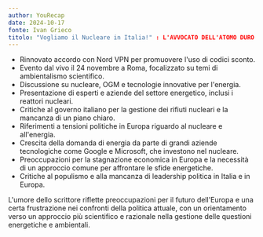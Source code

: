 ```yaml
---
author: YouRecap
date: 2024-10-17
fonte: Ivan Grieco
titolo: "Vogliamo il Nucleare in Italia!" : L'AVVOCATO DELL'ATOMO DURO CONTRO il GOVERNO
---
```


- Rinnovato accordo con Nord VPN per promuovere l'uso di codici sconto.
- Evento dal vivo il 24 novembre a Roma, focalizzato su temi di ambientalismo scientifico.
- Discussione su nucleare, OGM e tecnologie innovative per l'energia.
- Presentazione di esperti e aziende del settore energetico, inclusi i reattori nucleari.
- Critiche al governo italiano per la gestione dei rifiuti nucleari e la mancanza di un piano chiaro.
- Riferimenti a tensioni politiche in Europa riguardo al nucleare e all'energia.
- Crescita della domanda di energia da parte di grandi aziende tecnologiche come Google e Microsoft, che investono nel nucleare.
- Preoccupazioni per la stagnazione economica in Europa e la necessità di un approccio comune per affrontare le sfide energetiche.
- Critiche al populismo e alla mancanza di leadership politica in Italia e in Europa.

L'umore dello scrittore riflette preoccupazioni per il futuro dell'Europa e una certa frustrazione nei confronti della politica attuale, con un orientamento verso un approccio più scientifico e razionale nella gestione delle questioni energetiche e ambientali.
